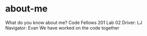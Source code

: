 # about-me
What do you know about me? Code Fellows 201 Lab 02
Driver: LJ 
Navigator: Evan
We have worked on the code together